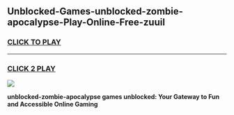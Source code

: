 
## Unblocked-Games-unblocked-zombie-apocalypse-Play-Online-Free-zuuil
<h3>
<a href="https://premium76.site?title=unblocked-zombie-apocalypse&ref=26A">CLICK TO PLAY</a></h3>
<hr>

<h3>
<a href="https://premium76.site?title=unblocked-zombie-apocalypse&ref=26A">CLICK 2 PLAY</a>
  
</h3>

<a href="https://premium76.site?title=unblocked-zombie-apocalypse&ref=26A"><img src="https://clearcache.store/games.png"></a>


**unblocked-zombie-apocalypse games unblocked: Your Gateway to Fun and Accessible Online Gaming**
